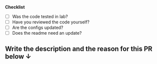 **Checklist**
- [ ] Was the code tested in lab?
- [ ] Have you reviewed the code yourself?
- [ ] Are the configs updated?
- [ ] Does the readme need an update?

Write the description and the reason for this PR below ↓
---
